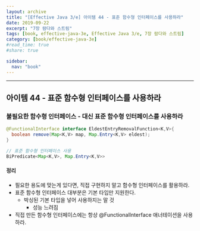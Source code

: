 ```yaml
---
layout: archive
title: "[Effective Java 3/e] 아이템 44 - 표준 함수형 인터페이스를 사용하라"
date: 2019-09-22
excerpt: "7장 람다와 스트림"
tags: [book, effective-java-3e, Effective Java 3/e, 7장 람다와 스트림]
category: [book/effective-java-3e]
#read_time: true
#share: true

sidebar:
  nav: "book"
---
```


* * *

## 아이템 44 - 표준 함수형 인터페이스를 사용하라

### 불필요한 함수형 인터페이스 - 대신 표준 함수형 인터페이스를 사용하라

```java
@FunctionalInterface interface EldestEntryRemovalFunction<K,V>{
  boolean remove(Map<K,V> map, Map.Entry<K,V> eldest);
}

// 표준 함수형 인터페이스 사용
BiPredicate<Map<K,V>, Map.Entry<K,V>>
```

#### 정리

* 필요한 용도에 맞는게 있다면, 직접 구현하지 말고 함수형 인터페이스를 활용하라.
* 표준 함수형 인터페이스 대부분은 기본 타입만 지원한다.
  * 박싱된 기본 타입을 넣어 사용하지는 말 것
    * 성능 느려짐
* 직접 만든 함수형 인터페이스에는 항상 @FunctionalInterface 애너테이션을 사용하라.
